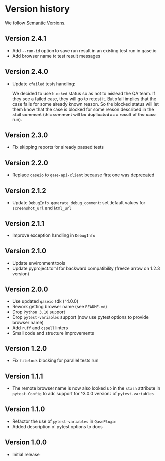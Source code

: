 # Version history

We follow [Semantic Versions](https://semver.org/).

## Version 2.4.1

- Add ``--run-id`` option to save run result in an existing test run in qase.io
- Add browser name to test result messages

## Version 2.4.0

- Update ``xfailed`` tests handling:

  We decided to use ``blocked`` status so as not to mislead the QA team. If
  they see a failed case, they will go to retest it. But xfail implies that the
  case fails for some already known reason. So the blocked status will let them
  know that the case is blocked for some reason described in the xfail comment
  (this comment will be duplicated as a result of the case run).

## Version 2.3.0

- Fix skipping reports for already passed tests

## Version 2.2.0

- Replace `qaseio` to `qase-api-client` because first one was [deprecated](https://github.com/qase-tms/qase-python##deprecated)

## Version 2.1.2

- Update `DebugInfo.generate_debug_comment`: set default values for `screenshot_url`
  and `html_url`

## Version 2.1.1

- Improve exception handling in `DebugInfo`

## Version 2.1.0

- Update environment tools
- Update pyproject.toml for backward compatibility (freeze arrow on 1.2.3 version)

## Version 2.0.0

- Use updated `qaseio` sdk (^4.0.0)
- Rework getting browser name (see `README.md`)
- Drop `Python 3.10` support
- Drop `pytest-variables` support (now use pytest options to provide browser name)
- Add `ruff` and `cspell` linters
- Small code and structure improvements

## Version 1.2.0

- Fix `filelock` blocking for parallel tests run

## Version 1.1.1

- The remote browser name is now also looked up in the `stash` attribute
  in `pytest.Config` to add support for ^3.0.0 versions of `pytest-variables`

## Version 1.1.0

- Refactor the use of `pytest-variables` in `QasePlugin`
- Added description of pytest options to docs

## Version 1.0.0

- Initial release
